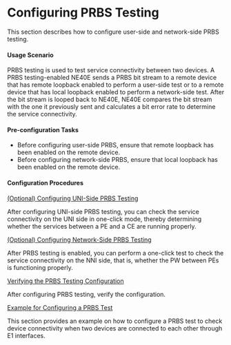 Configuring PRBS Testing
========================

This section describes how to configure user-side and network-side
PRBS testing.

#### Usage Scenario

PRBS testing is used to test
service connectivity between two devices. A PRBS testing-enabled NE40E sends a PRBS bit stream to a remote device that has remote
loopback enabled to perform a user-side test or to a remote device
that has local loopback enabled to perform a network-side test. After
the bit stream is looped back to NE40E, NE40E compares the bit stream with the one it previously sent
and calculates a bit error rate to determine the service connectivity.


#### Pre-configuration Tasks

* Before configuring user-side PRBS, ensure that remote loopback
  has been enabled on the remote device.
* Before configuring network-side PRBS, ensure that local loopback
  has been enabled on the remote device.

#### Configuration Procedures


[(Optional) Configuring UNI-Side PRBS Testing](../../../../software/nev8r10_vrpv8r16/user/ne/dc_ne_cfg_prbs_0005.html)

After configuring UNI-side PRBS testing, you can check the service connectivity on the UNI side in one-click mode, thereby determining whether the services between a PE and a CE are running properly.

[(Optional) Configuring Network-Side PRBS Testing](../../../../software/nev8r10_vrpv8r16/user/ne/dc_ne_cfg_prbs_0006.html)

After PRBS testing is enabled, you can perform a one-click test to check the service connectivity on the NNI side, that is, whether the PW between PEs is functioning properly.

[Verifying the PRBS Testing Configuration](../../../../software/nev8r10_vrpv8r16/user/ne/dc_ne_cfg_prbs_0007.html)

After configuring PRBS testing, verify the configuration.

[Example for Configuring a PRBS Test](../../../../software/nev8r10_vrpv8r16/user/ne/dc_ne_prbs_cfg_0007.html)

This section provides an example on how to configure a PRBS test to check device connectivity when two devices are connected to each other through E1 interfaces.